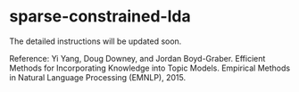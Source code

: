 # sparse-constrained-lda
The detailed instructions will be updated soon.

Reference:
Yi Yang, Doug Downey, and Jordan Boyd-Graber. Efficient Methods for Incorporating Knowledge into Topic Models. Empirical Methods in
Natural Language Processing (EMNLP), 2015.
